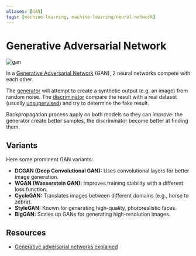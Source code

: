 ```yaml
---
aliases: [GAN]
tags: [machine-learning, machine-learning/neural-network]
---
```


# Generative Adversarial Network 

![gan](/assets/gan.jpg)

In a [Generative Adversarial Network](https://en.wikipedia.org/wiki/Generative_adversarial_network) (GAN), 2 neural networks compete with each other.

The [generator](https://en.wikipedia.org/wiki/Generative_model) will attempt to create a synthetic output (e.g. an image) from random noise. The [discriminator](https://en.wikipedia.org/wiki/Discriminative_model) compare the result with a real dataset (usually [unsupervised](/engineering/machine-learning/learning-paradigms/unsupervised-learning.md)) and try to determine the fake result.

Backpropagation process apply on both models so they can improve: the generator create better samples, the discriminator become better at finding them.

## Variants

Here some prominent GAN variants:

- **DCGAN (Deep Convolutional GAN):** Uses convolutional layers for better image generation.
- **WGAN (Wasserstein GAN):** Improves training stability with a different loss function.
- **CycleGAN:** Translates images between different domains (e.g., horse to zebra).
- **StyleGAN:** Known for generating high-quality, photorealistic faces.
- **BigGAN:** Scales up GANs for generating high-resolution images.

## Resources

- [Generative adversarial networks explained](https://developer.ibm.com/articles/generative-adversarial-networks-explained/)